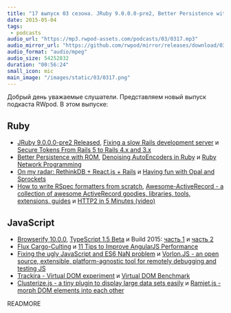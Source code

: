 ```yaml
---
title: "17 выпуск 03 сезона. JRuby 9.0.0.0-pre2, Better Persistence with ROM, HTTP2, Build 2015, Vorlon.JS, Clusterize.js и прочее"
date: 2015-05-04
tags:
 - podcasts
audio_url: "https://mp3.rwpod-assets.com/podcasts/03/0317.mp3"
audio_mirror_url: "https://github.com/rwpod/mirror/releases/download/03.17/0317.mp3"
audio_format: "audio/mpeg"
audio_size: 54252832
duration: "00:56:24"
small_icon: mic
main_image: "/images/static/03/0317.png"
---
```


Добрый день уважаемые слушатели. Представляем новый выпуск подкаста RWpod. В этом выпуске:

## Ruby

 - [JRuby 9.0.0.0-pre2 Released](http://jruby.org/2015/04/28/jruby-9-0-0-0-pre2.html), [Fixing a slow Rails development server](http://brewhouse.io/blog/2015/04/27/fixing-a-slow-rails-development-server.html) и [Secure Tokens From Rails 5 to Rails 4.x and 3.x](https://coderwall.com/p/kb97gg/secure-tokens-from-rails-5-to-rails-4-x-and-3-x)
 - [Better Persistence with ROM](http://hawkins.io/2015/04/better-persistence-with-rom/), [Denoising AutoEncoders in Ruby](http://www.rubylab.io/2015/04/28/denoising-autoencoder-tutorial/) и [Ruby Network Programming](http://www.blackbytes.info/2015/04/ruby-network-programming/)
 - [On my radar: RethinkDB + React.js + Rails](http://blog.arkency.com/2015/04/on-my-radar-rethinkdb-plus-react-dot-js-plus-rails/) и [Having fun with Opal and Sprockets](http://fazibear.github.io/blog/2015/04/29/having-fun-with-opal-and-sprockets/)
 - [How to write RSpec formatters from scratch](http://rubylogs.com/how-to-write-rspec-formatters-from-scratch/), [Awesome-ActiveRecord - a collection of awesome ActiveRecord goodies, libraries, tools, extensions, guides](https://github.com/planetruby/awesome-activerecord) и [HTTP2 in 5 Minutes (video)](https://www.youtube.com/watch?v=fJ0C4zN5uOQ)

## JavaScript

 - [Browserify 10.0.0](https://github.com/substack/node-browserify/blob/master/changelog.markdown),  [TypeScript 1.5 Beta](http://blogs.msdn.com/b/typescript/archive/2015/04/30/announcing-typescript-1-5-beta.aspx) и Build 2015: [часть 1](http://habrahabr.ru/company/microsoft/blog/257029/) и [часть 2](http://habrahabr.ru/company/microsoft/blog/257083/)
 - [Flux Cargo-Culting](https://medium.com/@cassiozen/flux-cargo-culting-3cae9ff27c0c) и [11 Tips to Improve AngularJS Performance](http://www.alexkras.com/11-tips-to-improve-angularjs-performance/)
 - [Fixing the ugly JavaScript and ES6 NaN problem](http://lucono.com/post/117486285002/fixing-the-ugly-javascript-and-es6-nan-problem) и [Vorlon.JS - an open source, extensible, platform-agnostic tool for remotely debugging and testing JS](http://www.vorlonjs.com/)
 - [Trackira - Virtual DOM experiment](http://trackira.github.io/trackira/) и [Virtual DOM Benchmark](http://vdom-benchmark.github.io/vdom-benchmark/)
 - [Clusterize.js - a tiny plugin to display large data sets easily](http://nexts.github.io/Clusterize.js/) и [Ramjet.js - morph DOM elements into each other](http://www.rich-harris.co.uk/ramjet/)

READMORE


